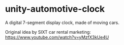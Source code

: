 # unity-automotive-clock
A digital 7-segment display clock, made of moving cars.

Original idea by SIXT car rental marketing: https://www.youtube.com/watch?v=yMzfX3kUe4U
